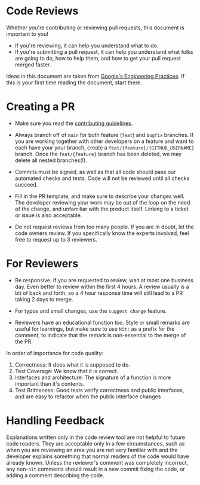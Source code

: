 # Code Reviews

Whether you're contributing or reviewing pull requests, this document is important to you!

- If you're reviewing, it can help you understand what to do.
- If you're submitting a pull request, it can help you understand what folks are going to do, how to help them, and how to get your pull request merged faster.

Ideas in this document are taken from [Google's Engineering Practices](https://google.github.io/eng-practices/review/). If this is your first time reading the document, start there.

# Creating a PR

- Make sure you read the [contributing guidelines](https://github.com/ComposableFi/composable/blob/main/docs/CONTRIBUTING.md).

- Always branch off of `main` for both feature (`feat`) and `bugfix` branches. If you are working together with other developers on a feature and want to each have your your branch, create a `feat/{feature}/{GITHUB_USERNAME}` branch. Once the `feat/{feature}` branch has been deleted, we may delete all nested branches(!).

- Commits must be signed, as well as that all code should pass our automated checks and tests. Code will not be reviewed until all checks succeed.

- Fill in the PR template, and make sure to describe your changes well. The developer reviewing your work may be out of the loop on the need of the change, and unfamiliar with the product itself. Linking to a ticket or issue is also acceptable.

- Do not request reviews from too many people. If you are in doubt, let the code owners review. If you specifically know the experts involved, feel free to request up to 3 reviewers.

# For Reviewers

- Be responsive. If you are requested to review, wait at most one business day. Even better to review within the first 4 hours. A review usually is a bit of back and forth, so a 4 hour response time will still lead to a PR taking 2 days to merge.

- For typos and small changes, use the `suggest change` feature.

- Reviewers have an educational function too. Style or small remarks are useful for learnings, but make sure to use `Nit:` as a prefix for the comment, to indicate that the remark is non-essential to the merge of the PR.

In order of importance for code quality:

1. Correctness: It does what it is supposed to do.
2. Test Coverage: We know that it is correct.
3. Interfaces and architecture: The signature of a function is more important than it's contents.
4. Test Brittleness: Good tests verify correctness and public interfaces, and are easy to refactor when the public interface changes

# Handling Feedback

Explanations written only in the code review tool are not helpful to future code readers. They are acceptable only in a few circumstances, such as when you are reviewing an area you are not very familiar with and the developer explains something that normal readers of the code would have already known. Unless the reviewer's comment was completely incorrect, any non-`nit` comments should result in a new commit fixing the code, or adding a comment describing the code.
